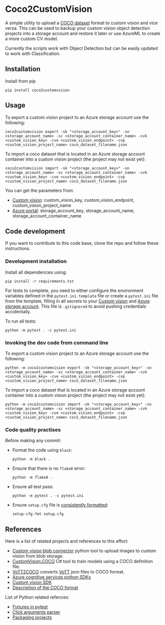 # Coco2CustomVision
A simple utility to upload a [COCO dataset](https://cocodataset.org/) format to custom vision and vice versa. This can be used to backup your custom vision object detection projects into a storage account and restore it later or use AzureML to create a more custom CV model.

Currently the scripts work with Object Detection but can be easily updated to work with Classification. 

## Installation

Install from pip

```
pip install coco2customvision
```

## Usage

To export a custom vision project to an Azure storage account use the following:
```
coco2customvision export -sk "<storage_account_key>" -sn <storage_account_name> -sc <storage_account_container_name> -cvk <custom_vision_key> -cve <custom_vision_endpoint> -cvp <custom_vision_project_name> coco_dataset_filename.json
```

To import a coco dataset that is located in an Azure storage account container into a custom vision project (the project may not exist yet):
```
coco2customvision import -sk "<storage_account_key>" -sn <storage_account_name> -sc <storage_account_container_name> -cvk <custom_vision_key> -cve <custom_vision_endpoint> -cvp <custom_vision_project_name> coco_dataset_filename.json
```

You can get the parameters from:
- [Custom vision](https://www.customvision.ai/projects#/settings): custom_vision_key, custom_vision_endpoint, custom_vision_project_name
- [Azure portal](https://portal.azure.com/): storage_account_key, storage_account_name, storage_account_container_name


## Code development

If you want to contribute to this code base, clone the repo and follow these instructions.

### Development installation

Install all dependencies using:

```
pip install -r requirements.txt
```

For tests to complete, you need to either configure the environment variables defined in  the `pytest.ini.template` file or create a `pytest.ini` file from the template, filling in all secrets to your [Custom vision](https://www.customvision.ai/projects#/settings) and [Azure storage account](https://portal.azure.com/). This file is `.gitignored` to avoid pushing credentials accidentally.

To run all tests:
```
python -m pytest . -c pytest.ini
```

### Invoking the dev code from command line

To export a custom vision project to an Azure storage account use the following:
```
python -m coco2customvision export -sk "<storage_account_key>" -sn <storage_account_name> -sc <storage_account_container_name> -cvk <custom_vision_key> -cve <custom_vision_endpoint> -cvp <custom_vision_project_name> coco_dataset_filename.json
```

To import a coco dataset that is located in an Azure storage account container into a custom vision project (the project may not exist yet):
```
python -m coco2customvision import -sk "<storage_account_key>" -sn <storage_account_name> -sc <storage_account_container_name> -cvk <custom_vision_key> -cve <custom_vision_endpoint> -cvp <custom_vision_project_name> coco_dataset_filename.json
```

### Code quality practises

Before making any commit:

- Format the code using `black`:
  ```
  python -m black . 
  ```
- Ensure that there is no `flake8` error:
  ```
  python -m flake8 .
  ```
- Ensure all test pass:
  ```
  python -m pytest . -c pytest.ini
  ```
- Ensure `setup.cfg` file is [consistently formatted](https://github.com/asottile/setup-cfg-fmt):
  ```
  setup-cfg-fmt setup.cfg
  ```

## References

Here is a list of related projects and references to this effort:

- [Custom vision blob connector](https://github.com/drcrook1/Azure_CustomVision_Blob_Connector) python tool to upload images to custom vision from blob storage.
- [CustomVision.COCO](https://github.com/vladkol/CustomVision.COCO) C# tool to train models using a COCO definition file.
- [VoTT2COCO](https://github.com/UAVVaste/VoTT2COCO) converts [VoTT](https://github.com/microsoft/VoTT) json files to COCO format.
- [Azure cognitive services python SDKs](https://docs.microsoft.com/en-us/samples/azure-samples/cognitive-services-python-sdk-samples/cognitive-services-python-sdk-samples/)
- [Custom vision SDK](https://docs.microsoft.com/en-us/python/api/azure-cognitiveservices-vision-customvision/)
- [Description of the COCO format](https://www.immersivelimit.com/tutorials/create-coco-annotations-from-scratch)

List of Python related refences:
- [Fixtures in pytest](https://docs.pytest.org/en/latest/how-to/fixtures.html)
- [Click arguments parser](https://click.palletsprojects.com/)
- [Packaging projects](https://packaging.python.org/tutorials/packaging-projects/)